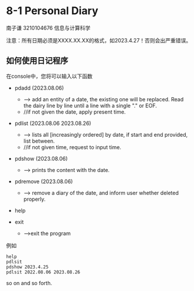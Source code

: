 # 8-1 Personal Diary

南子谦 3210104676 信息与计算科学

注意：所有日期必须是XXXX.XX.XX的格式，如2023.4.27！否则会出严重错误。

## 如何使用日记程序

在console中，您将可以输入以下函数

- pdadd (2023.08.06)

  - --> add an entity of a date, the existing one will be replaced. Read the dairy line by line until a line with a single "." or EOF.
  - //if not given the date, apply present time.
- pdlist (2023.08.06 2023.08.26)

  - --> lists all [increasingly ordered] by date, if start and end provided, list between.
  - //if not given time, request to input time.
- pdshow (2023.08.06)

  - --> prints the content with the date.
- pdremove (2023.08.06)

  - --> remove a diary of the date, and inform user whether deleted properly.
- help
- exit

  - -->exit the program

例如

```
help
pdlsit
pdshow 2023.4.25
pdlsit 2022.08.06 2023.08.26
```

so on and so forth.
